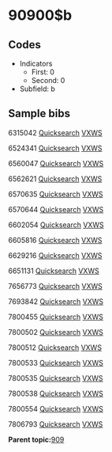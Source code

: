 # 90900$b

## Codes

-   Indicators
    -   First: 0
    -   Second: 0
-   Subfield: b

## Sample bibs

6315042 [Quicksearch](https://search.library.yale.edu/catalog/6315042) [VXWS](http://prodorbis.library.yale.edu:7014/vxws/GetHoldingsService?bibId=6315042)

6524341 [Quicksearch](https://search.library.yale.edu/catalog/6524341) [VXWS](http://prodorbis.library.yale.edu:7014/vxws/GetHoldingsService?bibId=6524341)

6560047 [Quicksearch](https://search.library.yale.edu/catalog/6560047) [VXWS](http://prodorbis.library.yale.edu:7014/vxws/GetHoldingsService?bibId=6560047)

6562621 [Quicksearch](https://search.library.yale.edu/catalog/6562621) [VXWS](http://prodorbis.library.yale.edu:7014/vxws/GetHoldingsService?bibId=6562621)

6570635 [Quicksearch](https://search.library.yale.edu/catalog/6570635) [VXWS](http://prodorbis.library.yale.edu:7014/vxws/GetHoldingsService?bibId=6570635)

6570644 [Quicksearch](https://search.library.yale.edu/catalog/6570644) [VXWS](http://prodorbis.library.yale.edu:7014/vxws/GetHoldingsService?bibId=6570644)

6602054 [Quicksearch](https://search.library.yale.edu/catalog/6602054) [VXWS](http://prodorbis.library.yale.edu:7014/vxws/GetHoldingsService?bibId=6602054)

6605816 [Quicksearch](https://search.library.yale.edu/catalog/6605816) [VXWS](http://prodorbis.library.yale.edu:7014/vxws/GetHoldingsService?bibId=6605816)

6629216 [Quicksearch](https://search.library.yale.edu/catalog/6629216) [VXWS](http://prodorbis.library.yale.edu:7014/vxws/GetHoldingsService?bibId=6629216)

6651131 [Quicksearch](https://search.library.yale.edu/catalog/6651131) [VXWS](http://prodorbis.library.yale.edu:7014/vxws/GetHoldingsService?bibId=6651131)

7656773 [Quicksearch](https://search.library.yale.edu/catalog/7656773) [VXWS](http://prodorbis.library.yale.edu:7014/vxws/GetHoldingsService?bibId=7656773)

7693842 [Quicksearch](https://search.library.yale.edu/catalog/7693842) [VXWS](http://prodorbis.library.yale.edu:7014/vxws/GetHoldingsService?bibId=7693842)

7800455 [Quicksearch](https://search.library.yale.edu/catalog/7800455) [VXWS](http://prodorbis.library.yale.edu:7014/vxws/GetHoldingsService?bibId=7800455)

7800502 [Quicksearch](https://search.library.yale.edu/catalog/7800502) [VXWS](http://prodorbis.library.yale.edu:7014/vxws/GetHoldingsService?bibId=7800502)

7800512 [Quicksearch](https://search.library.yale.edu/catalog/7800512) [VXWS](http://prodorbis.library.yale.edu:7014/vxws/GetHoldingsService?bibId=7800512)

7800533 [Quicksearch](https://search.library.yale.edu/catalog/7800533) [VXWS](http://prodorbis.library.yale.edu:7014/vxws/GetHoldingsService?bibId=7800533)

7800535 [Quicksearch](https://search.library.yale.edu/catalog/7800535) [VXWS](http://prodorbis.library.yale.edu:7014/vxws/GetHoldingsService?bibId=7800535)

7800538 [Quicksearch](https://search.library.yale.edu/catalog/7800538) [VXWS](http://prodorbis.library.yale.edu:7014/vxws/GetHoldingsService?bibId=7800538)

7800554 [Quicksearch](https://search.library.yale.edu/catalog/7800554) [VXWS](http://prodorbis.library.yale.edu:7014/vxws/GetHoldingsService?bibId=7800554)

7806793 [Quicksearch](https://search.library.yale.edu/catalog/7806793) [VXWS](http://prodorbis.library.yale.edu:7014/vxws/GetHoldingsService?bibId=7806793)

**Parent topic:**[909](../../tags/909/909.md)

